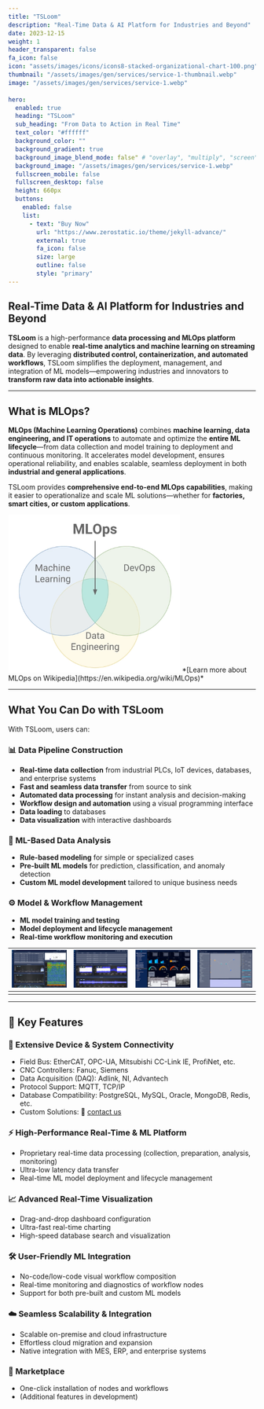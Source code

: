 ```yaml
---
title: "TSLoom"
description: "Real-Time Data & AI Platform for Industries and Beyond"
date: 2023-12-15
weight: 1
header_transparent: false
fa_icon: false
icon: "assets/images/icons/icons8-stacked-organizational-chart-100.png"
thumbnail: "/assets/images/gen/services/service-1-thumbnail.webp"
image: "/assets/images/gen/services/service-1.webp"

hero:
  enabled: true
  heading: "TSLoom"
  sub_heading: "From Data to Action in Real Time"
  text_color: "#ffffff"
  background_color: ""
  background_gradient: true
  background_image_blend_mode: false" # "overlay", "multiply", "screen"
  background_image: "/assets/images/gen/services/service-1.webp"
  fullscreen_mobile: false
  fullscreen_desktop: false
  height: 660px
  buttons:
    enabled: false
    list:
      - text: "Buy Now"
        url: "https://www.zerostatic.io/theme/jekyll-advance/"
        external: true
        fa_icon: false
        size: large
        outline: false
        style: "primary"
---
```


## Real-Time Data & AI Platform for Industries and Beyond
 
**TSLoom** is a high-performance **data processing and MLOps platform** designed to enable **real-time analytics and machine learning on streaming data**. By leveraging **distributed control, containerization, and automated workflows**, TSLoom simplifies the deployment, management, and integration of ML models—empowering industries and innovators to **transform raw data into actionable insights**.

---

## What is MLOps?

**MLOps (Machine Learning Operations)** combines **machine learning, data engineering, and IT operations** to automate and optimize the **entire ML lifecycle**—from data collection and model training to deployment and continuous monitoring. It accelerates model development, ensures operational reliability, and enables scalable, seamless deployment in both **industrial and general applications**.

TSLoom provides **comprehensive end-to-end MLOps capabilities**, making it easier to operationalize and scale ML solutions—whether for **factories, smart cities, or custom applications**.

<img src="/assets/images/gen/services/mlops.webp" width="350">
*[Learn more about MLOps on Wikipedia](https://en.wikipedia.org/wiki/MLOps)*

---

## What You Can Do with TSLoom

With TSLoom, users can:

### 📊 Data Pipeline Construction
- **Real-time data collection** from industrial PLCs, IoT devices, databases, and enterprise systems
- **Fast and seamless data transfer** from source to sink
- **Automated data processing** for instant analysis and decision-making
- **Workflow design and automation** using a visual programming interface
- **Data loading** to databases
- **Data visualization** with interactive dashboards

### 🤖 ML-Based Data Analysis
- **Rule-based modeling** for simple or specialized cases
- **Pre-built ML models** for prediction, classification, and anomaly detection
- **Custom ML model development** tailored to unique business needs

### ⚙️ Model & Workflow Management
- **ML model training and testing**
- **Model deployment and lifecycle management**
- **Real-time workflow monitoring and execution**

|<img src="/assets/images/gen/services/tsloom1.webp" width="200">|<img src="/assets/images/gen/services/tsloom2.webp" width="200">|<img src="/assets/images/gen/services/tsloom3.webp" width="200">|<img src="/assets/images/gen/services/tsloom4.webp" width="200">|
 |:---:|:---:|:---:|:---:|
|||||

---

## 🔑 Key Features

### 🔌 Extensive Device & System Connectivity
- Field Bus: EtherCAT, OPC-UA, Mitsubishi CC-Link IE, ProfiNet, etc.
- CNC Controllers: Fanuc, Siemens
- Data Acquisition (DAQ): Adlink, NI, Advantech
- Protocol Support: MQTT, TCP/IP
- Database Compatibility: PostgreSQL, MySQL, Oracle, MongoDB, Redis, etc.
- Custom Solutions: 📩 [contact us](mailto:info@vcanus.com)

### ⚡ High-Performance Real-Time & ML Platform
- Proprietary real-time data processing (collection, preparation, analysis, monitoring)
- Ultra-low latency data transfer
- Real-time ML model deployment and lifecycle management

### 📈 Advanced Real-Time Visualization
- Drag-and-drop dashboard configuration
- Ultra-fast real-time charting
- High-speed database search and visualization

### 🛠️ User-Friendly ML Integration
- No-code/low-code visual workflow composition
- Real-time monitoring and diagnostics of workflow nodes
- Support for both pre-built and custom ML models

### ☁️ Seamless Scalability & Integration
- Scalable on-premise and cloud infrastructure
- Effortless cloud migration and expansion
- Native integration with MES, ERP, and enterprise systems

### 🛒 Marketplace
- One-click installation of nodes and workflows
- (Additional features in development)



